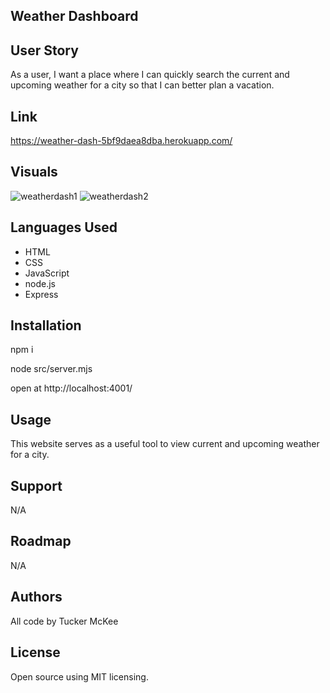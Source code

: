 ## Weather Dashboard

## User Story

As a user, I want a place where I can quickly search the current and upcoming weather for a city so that I can better plan a vacation. 

## Link

https://weather-dash-5bf9daea8dba.herokuapp.com/

## Visuals

![weatherdash1](https://github.com/McKee-T/weather-app/assets/144379790/16b9689f-3231-4d89-8c74-520e32679598)
![weatherdash2](https://github.com/McKee-T/weather-app/assets/144379790/1b220cf1-b1c4-4774-8baf-5701189e739b)

## Languages Used
 
 - HTML
 - CSS
 - JavaScript
 - node.js
 - Express

 ## Installation

 npm i 
 
 node src/server.mjs
 
 open at http://localhost:4001/

 ## Usage

 This website serves as a useful tool to view current and upcoming weather for a city.

 ## Support

 N/A

 ## Roadmap

 N/A

 ## Authors 

 All code by Tucker McKee



 ## License

 Open source using MIT licensing.
